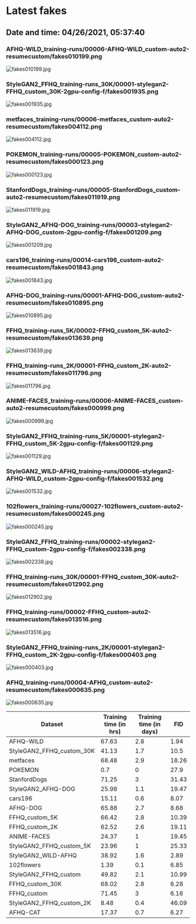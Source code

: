 # Latest fakes
## Date and time: 04/26/2021, 05:37:40
### AFHQ-WILD_training-runs/00006-AFHQ-WILD_custom-auto2-resumecustom/fakes010199.png
![fakes010199.jpg](https://i.ibb.co/tQtkq2X/433083532a8e.jpg "AFHQ-WILD_training-runs/00006-AFHQ-WILD_custom-auto2-resumecustom/fakes010199.png")

### StyleGAN2_FFHQ_training-runs_30K/00001-stylegan2-FFHQ_custom_30K-2gpu-config-f/fakes001935.png
![fakes001935.jpg](https://i.ibb.co/HLv5t2P/81b80cb548b0.jpg "StyleGAN2_FFHQ_training-runs_30K/00001-stylegan2-FFHQ_custom_30K-2gpu-config-f/fakes001935.png")

### metfaces_training-runs/00006-metfaces_custom-auto2-resumecustom/fakes004112.png
![fakes004112.jpg](https://i.ibb.co/5WXv73F/3f0a4068c21a.jpg "metfaces_training-runs/00006-metfaces_custom-auto2-resumecustom/fakes004112.png")

### POKEMON_training-runs/00005-POKEMON_custom-auto2-resumecustom/fakes000123.png
![fakes000123.jpg](https://i.ibb.co/fxCPwGC/888288893ae0.jpg "POKEMON_training-runs/00005-POKEMON_custom-auto2-resumecustom/fakes000123.png")

### StanfordDogs_training-runs/00005-StanfordDogs_custom-auto2-resumecustom/fakes011919.png
![fakes011919.jpg](https://i.ibb.co/X509SF4/9a79e5c93503.jpg "StanfordDogs_training-runs/00005-StanfordDogs_custom-auto2-resumecustom/fakes011919.png")

### StyleGAN2_AFHQ-DOG_training-runs/00003-stylegan2-AFHQ-DOG_custom-2gpu-config-f/fakes001209.png
![fakes001209.jpg](https://i.ibb.co/QfWJ1kP/a429364b7252.jpg "StyleGAN2_AFHQ-DOG_training-runs/00003-stylegan2-AFHQ-DOG_custom-2gpu-config-f/fakes001209.png")

### cars196_training-runs/00014-cars196_custom-auto2-resumecustom/fakes001843.png
![fakes001843.jpg](https://i.ibb.co/c8GgTDm/d255e2765339.jpg "cars196_training-runs/00014-cars196_custom-auto2-resumecustom/fakes001843.png")

### AFHQ-DOG_training-runs/00001-AFHQ-DOG_custom-auto2-resumecustom/fakes010895.png
![fakes010895.jpg](https://i.ibb.co/S7n6X9x/88b32e11758d.jpg "AFHQ-DOG_training-runs/00001-AFHQ-DOG_custom-auto2-resumecustom/fakes010895.png")

### FFHQ_training-runs_5K/00002-FFHQ_custom_5K-auto2-resumecustom/fakes013639.png
![fakes013639.jpg](https://i.ibb.co/vLhR3vX/3d53c0362c80.jpg "FFHQ_training-runs_5K/00002-FFHQ_custom_5K-auto2-resumecustom/fakes013639.png")

### FFHQ_training-runs_2K/00001-FFHQ_custom_2K-auto2-resumecustom/fakes011796.png
![fakes011796.jpg](https://i.ibb.co/1KNfCZr/bf858d0219db.jpg "FFHQ_training-runs_2K/00001-FFHQ_custom_2K-auto2-resumecustom/fakes011796.png")

### ANIME-FACES_training-runs/00006-ANIME-FACES_custom-auto2-resumecustom/fakes000999.png
![fakes000999.jpg](https://i.ibb.co/R2Q6GL8/15f035b332d1.jpg "ANIME-FACES_training-runs/00006-ANIME-FACES_custom-auto2-resumecustom/fakes000999.png")

### StyleGAN2_FFHQ_training-runs_5K/00001-stylegan2-FFHQ_custom_5K-2gpu-config-f/fakes001129.png
![fakes001129.jpg](https://i.ibb.co/rkxKNV2/4d074da59cc8.jpg "StyleGAN2_FFHQ_training-runs_5K/00001-stylegan2-FFHQ_custom_5K-2gpu-config-f/fakes001129.png")

### StyleGAN2_WILD-AFHQ_training-runs/00006-stylegan2-AFHQ-WILD_custom-2gpu-config-f/fakes001532.png
![fakes001532.jpg](https://i.ibb.co/6nDJ3kD/a00ed3642b7f.jpg "StyleGAN2_WILD-AFHQ_training-runs/00006-stylegan2-AFHQ-WILD_custom-2gpu-config-f/fakes001532.png")

### 102flowers_training-runs/00027-102flowers_custom-auto2-resumecustom/fakes000245.png
![fakes000245.jpg](https://i.ibb.co/6Y9KQBq/b440b15271aa.jpg "102flowers_training-runs/00027-102flowers_custom-auto2-resumecustom/fakes000245.png")

### StyleGAN2_FFHQ_training-runs/00002-stylegan2-FFHQ_custom-2gpu-config-f/fakes002338.png
![fakes002338.jpg](https://i.ibb.co/DRXJfJk/6882959dd44b.jpg "StyleGAN2_FFHQ_training-runs/00002-stylegan2-FFHQ_custom-2gpu-config-f/fakes002338.png")

### FFHQ_training-runs_30K/00001-FFHQ_custom_30K-auto2-resumecustom/fakes012902.png
![fakes012902.jpg](https://i.ibb.co/94fyg0D/cd1ec69e8374.jpg "FFHQ_training-runs_30K/00001-FFHQ_custom_30K-auto2-resumecustom/fakes012902.png")

### FFHQ_training-runs/00002-FFHQ_custom-auto2-resumecustom/fakes013516.png
![fakes013516.jpg](https://i.ibb.co/mGw2pZm/71d465169cea.jpg "FFHQ_training-runs/00002-FFHQ_custom-auto2-resumecustom/fakes013516.png")

### StyleGAN2_FFHQ_training-runs_2K/00001-stylegan2-FFHQ_custom_2K-2gpu-config-f/fakes000403.png
![fakes000403.jpg](https://i.ibb.co/BP3fT8f/d2b55e1bdb05.jpg "StyleGAN2_FFHQ_training-runs_2K/00001-stylegan2-FFHQ_custom_2K-2gpu-config-f/fakes000403.png")

### AFHQ_training-runs/00004-AFHQ_custom-auto2-resumecustom/fakes000635.png
![fakes000635.jpg](https://i.ibb.co/xJgnxZG/f6d677e36780.jpg "AFHQ_training-runs/00004-AFHQ_custom-auto2-resumecustom/fakes000635.png")

| Dataset                   |   Training time (in hrs) |   Training time (in days) |   FID |
|---------------------------|--------------------------|---------------------------|-------|
| AFHQ-WILD                 |                    67.63 |                       2.8 |  1.94 |
| StyleGAN2_FFHQ_custom_30K |                    41.13 |                       1.7 | 10.5  |
| metfaces                  |                    68.48 |                       2.9 | 18.26 |
| POKEMON                   |                     0.7  |                       0   | 27.9  |
| StanfordDogs              |                    71.25 |                       3   | 31.43 |
| StyleGAN2_AFHQ-DOG        |                    25.98 |                       1.1 | 19.47 |
| cars196                   |                    15.11 |                       0.6 |  8.07 |
| AFHQ-DOG                  |                    65.88 |                       2.7 |  8.68 |
| FFHQ_custom_5K            |                    66.42 |                       2.8 | 10.39 |
| FFHQ_custom_2K            |                    62.52 |                       2.6 | 19.11 |
| ANIME-FACES               |                    24.37 |                       1   | 19.45 |
| StyleGAN2_FFHQ_custom_5K  |                    23.96 |                       1   | 25.33 |
| StyleGAN2_WILD-AFHQ       |                    38.92 |                       1.6 |  2.89 |
| 102flowers                |                     1.39 |                       0.1 |  6.85 |
| StyleGAN2_FFHQ_custom     |                    49.82 |                       2.1 | 10.99 |
| FFHQ_custom_30K           |                    68.02 |                       2.8 |  6.28 |
| FFHQ_custom               |                    71.45 |                       3   |  6.16 |
| StyleGAN2_FFHQ_custom_2K  |                     8.48 |                       0.4 | 46.09 |
| AFHQ-CAT                  |                    17.37 |                       0.7 |  6.27 |